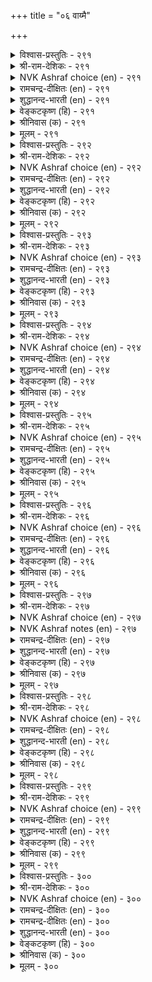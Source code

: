 +++
title = "०६ वाय्मै"

+++


<details><summary>विश्वास-प्रस्तुतिः - २९१</summary>

वाय्मै ऎनप्पडुवदु यादॆनिन् यादॊण्ड्रुम्  
तीमै इलाद सॊलल्।      २९१
</details>

<details><summary>श्री-राम-देशिकः - २९१</summary>

वचनेन प्रयुक्तेन कस्यचित् मात्रयाऽपि चेत् ।  
दुःखानुत्पादनं लोके सत्यलक्षणमुच्यते ॥ २९१॥
</details>

<details><summary>NVK Ashraf choice (en) - २९१</summary>

०२९१
What is truthfulness? It is nothing but utterance
Wholly devoid of ill.
(V.V.S. Aiyar), (P.S. Sundaram)
</details>

<details><summary>रामचन्द्र-दीक्षितः (en) - २९१</summary>

291\. 'vāymai eṉappaṭuvatu yātu?' eṉiṉ, yātu oṉṟum  
tīmai ilāta colal.

291\. What is truth but unsullied utterance?  
</details>

<details><summary>शुद्धानन्द-भारती (en) - २९१</summary>

1\. வாய்மை எனப்படுவது யாதெனின் யாதொன்றும்  
தீமை இலாத சொலல்  
If "What is truth"? the question be,  
It is to speak out evil-free.        291  
</details>

<details><summary>वेङ्कटकृष्ण (हि) - २९१</summary>

291
परिभाषा है सत्य की, वचन विनिर्गत हानि ।  
सत्य-कथन से अल्प भी न हो किसी को ग्लानि ॥
</details>

<details><summary>श्रीनिवास (क) - २९१</summary>

291. यावॊन्दू कॆडुकिल्लद सॊल्लुगळन्नु आडुवुदे निज ऎनिसिकॊळ्ळुत्तदॆ.

</details>

<details><summary>मूलम् - २९१</summary>

वाय्मै ऎनप्पडुवदु यादॆनिन् यादॊण्ड्रुम्  
तीमै इलाद सॊलल्।      २९१
</details>

<details><summary>विश्वास-प्रस्तुतिः - २९२</summary>

पॊय्मैयुम् वाय्मै यिडत्त पुरैदीर्न्द  
नन्मै पयक्कुम् ऎनिन्।      २९२
</details>

<details><summary>श्री-राम-देशिकः - २९२</summary>

असत्य वचनं चापि यदि स्यात् प्राणिनामिह ।  
अनिन्दितोपकाराय तत् सत्यवचनं मतम् ॥ २९२॥
</details>

<details><summary>NVK Ashraf choice (en) - २९२</summary>

०२९२
Even a lie would take the place of truth,
If it brings blameless benefit.
(N.V.K. Ashraf), (V. Ramasamy)
</details>

<details><summary>रामचन्द्र-दीक्षितः (en) - २९२</summary>

292\. poymmaiyum vāymai iṭatta-purai tīrnta  
naṉmai payakkum eṉiṉ.

292\. Even untruth has the stamp of truth, if it is free from harm.  
</details>

<details><summary>शुद्धानन्द-भारती (en) - २९२</summary>

2\. பொய்ம்மையும் வாய்மை யிடத்த புரைதீர்ந்த  
நன்மை பயக்கும் எனின்.  
E'en falsehood may for truth suffice,  
When good it brings removing vice.        292  
</details>

<details><summary>वेङ्कटकृष्ण (हि) - २९२</summary>

292
मिथ्या-भाषण यदि करे, दोषरहित कल्याण ।  
तो यह मिथ्या-कथन भी, मानो सत्य समान ॥
</details>

<details><summary>श्रीनिवास (क) - २९२</summary>

292. दोषविल्लद ऒळ्ळॆयतनवु, ऒन्दु सुळ्ळीनिन्द फलिसुवुदादरॆ, आडिद सुळ्ळू निजद सालिगे सेरुत्तदॆ.

</details>

<details><summary>मूलम् - २९२</summary>

पॊय्मैयुम् वाय्मै यिडत्त पुरैदीर्न्द  
नन्मै पयक्कुम् ऎनिन्।      २९२
</details>

<details><summary>विश्वास-प्रस्तुतिः - २९३</summary>

तन्नॆञ् जऱिवदु पॊय्यऱ्क पॊय्त्तबिन्  
तन्नॆञ्जे तन्नैच् चुडुम्।      २९३
</details>

<details><summary>श्री-राम-देशिकः - २९३</summary>

असत्यमिति मत्वापि कथयन्ननृतं वचः ।  
पश्चात्तप्तमना भूत्वा ततो दुःखं स विन्दति ॥ २९३॥
</details>

<details><summary>NVK Ashraf choice (en) - २९३</summary>

०२९३
Lie not against your conscience,
Lest your own conscience burn you. *
(P.S. Sundaram)
</details>

<details><summary>रामचन्द्र-दीक्षितः (en) - २९३</summary>

293\. taṉ neñcu aṟivatu poyyaṟka; poyttapiṉ,  
taṉ neñcē taṉṉaic cuṭum.

293\. Let none utter a falsehood against his conscience lest it should torment him.  
</details>

<details><summary>शुद्धानन्द-भारती (en) - २९३</summary>

3\. தன்னெஞ் சறிவது பொய்யற்க பொய்த்தபின்  
தன்னெஞ்சே தன்னைச் சுடும்.  
Let not a man knowingly lie;  
Conscience will scorch and make him sigh.        293  
</details>

<details><summary>वेङ्कटकृष्ण (हि) - २९३</summary>

293
निज मन समझे जब स्वयं, झूठ न बोलें आप ।  
बोलें तो फिर आप को, निज मन दे संताप ॥
</details>

<details><summary>श्रीनिवास (क) - २९३</summary>

293. तन्न मनस्सु अरित विषयगळल्लि ऒब्बनु सुळ्ळाडबारदु; हागॆ सुळ्ळाडिदरॆ अवन मनस्से साक्षियागि निन्तु अवनन्नु
सुडुत्तदॆ.

</details>

<details><summary>मूलम् - २९३</summary>

तन्नॆञ् जऱिवदु पॊय्यऱ्क पॊय्त्तबिन्  
तन्नॆञ्जे तन्नैच् चुडुम्।      २९३
</details>

<details><summary>विश्वास-प्रस्तुतिः - २९४</summary>

उळ्ळत्ताऱ्पॊय्या तॊऴुगिन् उलगत्तार्  
उळ्ळत्तु ळॆल्लाम् उळन्।      २९४
</details>

<details><summary>श्री-राम-देशिकः - २९४</summary>

सत्यमार्गेण गच्छन्तं तथा हृदयपूर्वकम् ।  
कृत्वा मनसि सर्वेऽपि प्रशंसन्ति नरोत्तमाः ॥ २९४॥
</details>

<details><summary>NVK Ashraf choice (en) - २९४</summary>

०२९४
He who lives truly in his own heart,
Truly lives in the hearts of all people.
(Satguru Subramuniyaswami)
</details>

<details><summary>रामचन्द्र-दीक्षितः (en) - २९४</summary>

294\. uḷḷattāl poyyātu oḻukiṉ, ulakattār  
uḷḷattuḷ ellām uḷaṉ.

294\. One sits high in the hearts of all who is true to oneself.  
</details>

<details><summary>शुद्धानन्द-भारती (en) - २९४</summary>

4\. உள்ளத்தால் பொய்யா தொழுகின் உலகத்தார்  
உள்ளத்து ளெல்லாம் உளன்.  
He lives in loving hearts of all  
Who serves the Truth serene in soul.        294  
</details>

<details><summary>वेङ्कटकृष्ण (हि) - २९४</summary>

294
मन से सत्याचरण का, जो करता अभ्यास ।  
जग के सब के हृदय में, करता है वह वास ॥
</details>

<details><summary>श्रीनिवास (क) - २९४</summary>

294. ऒब्बनु मनस्सिनिन्द सुळ्ळाडदॆ ऒळ्ळॆय रीतियल्लि नडॆदुकॊण्डरॆ, अवनु लोकद जनरॆल्लर मनस्सिनल्लि
नॆलॆयागुवनु.

</details>

<details><summary>मूलम् - २९४</summary>

उळ्ळत्ताऱ्पॊय्या तॊऴुगिन् उलगत्तार्  
उळ्ळत्तु ळॆल्लाम् उळन्।      २९४
</details>

<details><summary>विश्वास-प्रस्तुतिः - २९५</summary>

मनत्तॊडु वाय्मै मॊऴियिन् तवत्तॊडु  
तानञ्जॆय् वारिन् तलै।      २९५
</details>

<details><summary>श्री-राम-देशिकः - २९५</summary>

मनोवाक्समभावेन सत्यवादी नरो भुवि ।  
तपोदानगुणाढ्येभ्यो नरेभ्योप्युत्तमः स्मृतः ॥ २९५॥
</details>

<details><summary>NVK Ashraf choice (en) - २९५</summary>

०२९५
Truthfulness in thought and word 
Outweighs penance and charity.
(P.S. Sundaram)
</details>

<details><summary>रामचन्द्र-दीक्षितः (en) - २९५</summary>

295\. maṉattoṭu vāymai moḻiyiṉ, tavattoṭu  
tāṉam ceyvāriṉ talai.

295\. Far greater than a benefactor or an ascetic is one whose words come from the depths of truth.  
</details>

<details><summary>शुद्धानन्द-भारती (en) - २९५</summary>

5\. மனத்தொடு வாய்மை மொழியின் தவத்தொடு  
தானஞ்செய் வாரின் தலை.  
To speak the truth from heart sincere  
Is more than giving and living austere.        295  
</details>

<details><summary>वेङ्कटकृष्ण (हि) - २९५</summary>

295
दान-पुण्य तप-कर्म भी, करते हैं जो लोग ।  
उनसे बढ़ हैं, हृदय से, सच बोलें जो लोग ॥
</details>

<details><summary>श्रीनिवास (क) - २९५</summary>

295. ऒब्बनु मनःपूर्वकवागि निजवाडुवुदादरॆ, अवनु तपस्सु माडि, दानधर्मगळन्नु नडॆसुववरिगिन्त मेलादवनु
ऎनिसिकॊळ्ळुत्तानॆ.

</details>

<details><summary>मूलम् - २९५</summary>

मनत्तॊडु वाय्मै मॊऴियिन् तवत्तॊडु  
तानञ्जॆय् वारिन् तलै।      २९५
</details>

<details><summary>विश्वास-प्रस्तुतिः - २९६</summary>

पॊय्यामै अन्न पुगऴिल्लै ऎय्यामै  
ऎल्ला अऱमुन् दरुम्।      २९६
</details>

<details><summary>श्री-राम-देशिकः - २९६</summary>

न सत्यवचनादन्यद्विद्यते कीर्तिवर्धकम् ।  
कायक्लेशं विना वक्तुस्तत् स्वर्गमपि यच्छति ॥ २९६॥
</details>

<details><summary>NVK Ashraf choice (en) - २९६</summary>

०२९६
Nothing but the fame of truthfulness
Can give all other virtues effortlessly. *
(P.S. Sundaram), (Satguru Subramuniyaswami)
</details>

<details><summary>रामचन्द्र-दीक्षितः (en) - २९६</summary>

296\. poyyāmai aṉṉa pukaḻ illai; eyyāmai,  
ellā aṟamum tarum.

296\. One’s renown is rooted only in truth; it leads one easily to every other virtue.  
</details>

<details><summary>शुद्धानन्द-भारती (en) - २९६</summary>

6\. பொய்யாமை அன்ன புகழில்லை எய்யாமை  
எல்லா அறமும் தரும்.  
Not to lie brings all the praise  
All virtues from Truth arise.        296  
</details>

<details><summary>वेङ्कटकृष्ण (हि) - २९६</summary>

296
मिथ्या-भाषण त्याग सम, रहा न कीर्ति-विकास ।  
उससे सारा धर्म-फल, पाये बिना प्रयास ॥
</details>

<details><summary>श्रीनिवास (क) - २९६</summary>

296. सुळ्ळाडदॆ बाळुवुदक्किन्त मिगिलाद कीर्ति बेरिल्ल; अदु अवनिगॆ अरिविल्लदन्तॆये ऎला धर्मगळ फलवन्नू
नीडुवुदु.

</details>

<details><summary>मूलम् - २९६</summary>

पॊय्यामै अन्न पुगऴिल्लै ऎय्यामै  
ऎल्ला अऱमुन् दरुम्।      २९६
</details>

<details><summary>विश्वास-प्रस्तुतिः - २९७</summary>

पॊय्यामै पॊय्यामै आट्रिन् अऱम्बिऱ  
सॆय्यामै सॆय्यामै नण्ड्रु।      २९७
</details>

<details><summary>श्री-राम-देशिकः - २९७</summary>

अनृतं वाक्य मुत्सृज्य जीवद्भर्भुवि मानवैः ।  
समेषामन्यधर्मणां त्यागोऽपि किल सम्मतः ॥ २९७॥
</details>

<details><summary>NVK Ashraf choice (en) - २९७</summary>

०२९७
If one speaks the truth and only truth,
He need not seek other virtues.
(S.M. Diaz)
</details>

<details><summary>NVK Ashraf notes (en) - २९७</summary>

२९७. A short crisp translation: "To be unfailingly true is to be unfailing in other virtues" - (P.S. Sundaram)
</details>

<details><summary>रामचन्द्र-दीक्षितः (en) - २९७</summary>

297\. poyyāmai poyyāmai āṟṟiṉ, aṟam piṟa  
ceyyāmai ceyyāmai naṉṟu.

297\. Practise truth, you need not practise any other virtue.  
</details>

<details><summary>शुद्धानन्द-भारती (en) - २९७</summary>

7\. பொய்யாமை பொய்யாமை ஆற்றின் அறம்பிற  
செய்யாமை செய்யாமை நன்று.  
Lie not lie not. Naught else you need  
All virtues are in Truth indeed.        297  
</details>

<details><summary>वेङ्कटकृष्ण (हि) - २९७</summary>

297
सत्य-धर्म का आचरण, सत्य-धर्म ही मान ।  
अन्य धर्म सब त्यागना, अच्छा ही है जान ॥
</details>

<details><summary>श्रीनिवास (क) - २९७</summary>

297. सुळ्ळाडदिरुवुदन्नु तप्पदॆ नडॆसिकॊण्डु बन्दल्लि बेरॆ धर्मगळन्नु आचरिसदिद्दरू बाधकविल्ल.

</details>

<details><summary>मूलम् - २९७</summary>

पॊय्यामै पॊय्यामै आट्रिन् अऱम्बिऱ  
सॆय्यामै सॆय्यामै नण्ड्रु।      २९७
</details>

<details><summary>विश्वास-प्रस्तुतिः - २९८</summary>

पुऱळ्दूय्मै नीरान् अमैयुम् अगन्दूय्मै  
वाय्मैयाल् काणप् पडुम्।      २९८
</details>

<details><summary>श्री-राम-देशिकः - २९८</summary>

बाह्यदेहस्य संशुद्धिः सलिले स्नानतो यथा ।  
अन्तर्हृदयसंशुद्धिस्तथा स्यात् सत्यभाषणात् ॥ २९८॥
</details>

<details><summary>NVK Ashraf choice (en) - २९८</summary>

०२९८
Water ensures external purity
And truthfulness shows the internal.
(P.S. Sundaram)
</details>

<details><summary>रामचन्द्र-दीक्षितः (en) - २९८</summary>

298\. puṟam tūymai nīrāl amaiyum;- akam tūymai  
vāymaiyāl kāṇappaṭum.

298\. Water cleanses the body; truth cleanses the soul.  
</details>

<details><summary>शुद्धानन्द-भारती (en) - २९८</summary>

8\. புறந்தூய்மை நீரான் அமையும் அகந்தூய்மை  
வாய்மையால் காணப் படும்.  
Water makes you pure outward  
Truth renders you pure inward.        298  
</details>

<details><summary>वेङ्कटकृष्ण (हि) - २९८</summary>

298
बाह्‍य-शुद्धता देह को, देता ही है तोय ।  
अन्तः करण-विशुद्धता, प्रकट सत्य से जोंय ॥
</details>

<details><summary>श्रीनिवास (क) - २९८</summary>

298. बहिरङ्ग शुद्धि नीरिनिन्द उण्टागुत्तदॆ; अन्तरङ्ग शुद्धि सत्यवन्तिगॆयिन्दुण्टागुवुदु.

</details>

<details><summary>मूलम् - २९८</summary>

पुऱळ्दूय्मै नीरान् अमैयुम् अगन्दूय्मै  
वाय्मैयाल् काणप् पडुम्।      २९८
</details>

<details><summary>विश्वास-प्रस्तुतिः - २९९</summary>

ऎल्ला विळक्कुम् विळक्कल्ल साण्ड्रोर्क्कुप्  
पॊय्या विळक्के विळक्कु।      २९९
</details>

<details><summary>श्री-राम-देशिकः - २९९</summary>

लोकान्धकारं नुदतां दीपानां न हि दीपता ।  
हृत्तमोनाशकं सत्यवचनं दीप उच्यते ॥ २९९॥
</details>

<details><summary>NVK Ashraf choice (en) - २९९</summary>

०२९९
Not all lights cause illumination; For the wise,
Only the light of truth is illuminant.
(N.V.K. Ashraf)
</details>

<details><summary>रामचन्द्र-दीक्षितः (en) - २९९</summary>

299\. ellā viḷakkum viḷakku alla; cāṉṟōrkkup  
poyyā viḷakkē viḷakku.

299\. All lamps are not lamps. To the great the lamp of truth is the lamp.  
</details>

<details><summary>शुद्धानन्द-भारती (en) - २९९</summary>

9\. எல்லா விளக்கும் விளக்கல்ல சான்றோர்க்குப்  
பொய்யா விளக்கே விளக்கு.  
All lights are not lights for the wise;  
Truth light is light bright like sun-light        299  
</details>

<details><summary>वेङ्कटकृष्ण (हि) - २९९</summary>

299
दीपक सब दीपक नहीं, जिनसे हो तम-नाश ।  
सत्य-दीप ही दीप है, पावें साधु प्रकाश ॥
</details>

<details><summary>श्रीनिवास (क) - २९९</summary>

299. हॊरगिन कत्तलॆयन्नु होगलाडिसुव बॆळकु बॆळकल्ल; अरिवुळ्ळ ज्ञानिगळिगॆ सुळ्ळाडदिरुवुदे निजवाद बॆळकु.

</details>

<details><summary>मूलम् - २९९</summary>

ऎल्ला विळक्कुम् विळक्कल्ल साण्ड्रोर्क्कुप्  
पॊय्या विळक्के विळक्कु।      २९९
</details>

<details><summary>विश्वास-प्रस्तुतिः - ३००</summary>

यामॆय्याक् कण्डवट्रुळ् इल्लै ऎनैत्तॊण्ड्रुम्  
वाय्मैयिन् नल्ल पिऱ।      ३००
</details>

<details><summary>श्री-राम-देशिकः - ३००</summary>

सर्व शास्त्रपरामर्शादिदमेकं सुनिश्चितम् ।  
यत् सत्यवचनादन्यो धर्मो नास्ति महीतले ॥ ३००॥
</details>

<details><summary>NVK Ashraf choice (en) - ३००</summary>

०३००
Amidst all that we have seen as real,
There is nothing as good as truthfulness.
(W.H. Drew and J. Lazarus)
</details>

<details><summary>रामचन्द्र-दीक्षितः (en) - ३००</summary>

300\. yām meyyāk kaṇṭavaṟṟuḷ, illai-eṉaittu oṉṟum  
vāymaiyiṉ nalla piṟa.

300\. In all the scriptures we have read, there is no virtue greater than truth.
</details>

<details><summary>रामचन्द्र-दीक्षितः (en) - ३००</summary>

300\. yām meyyāk kaṇṭavaṟṟuḷ, illai-eṉaittu oṉṟum  
vāymaiyiṉ nalla piṟa.

300\. In all the scriptures we have read, there is no virtue greater than truth.

</details>

<details><summary>शुद्धानन्द-भारती (en) - ३००</summary>

10\. யாமெய்யாக் கண்டவற்றுள் இல்லை எனைத்தொன்றும்  
வாய்மையின் நல்ல பிற.  
Of all the things we here have seen  
Nothing surpasses Truth serene !        300  
</details>

<details><summary>वेङ्कटकृष्ण (हि) - ३००</summary>

300
हमने अनुसन्धान से, जितने पाये तत्व ।  
उनमें कोई सत्य सम, पाता नहीं महत्व ॥
</details>

<details><summary>श्रीनिवास (क) - ३००</summary>

300. (धर्मग्रन्थगळ आधारदिन्द) नावु निजवॆन्दु कण्ड वस्तुगळल्लि सत्यशीलतॆगिन्त मेल्मॆयुळ्ळदु बेरॆ यावुदू इल्ल.
अध्याय 
</details>

<details><summary>मूलम् - ३००</summary>

यामॆय्याक् कण्डवट्रुळ् इल्लै ऎनैत्तॊण्ड्रुम्  
वाय्मैयिन् नल्ल पिऱ।      ३००
</details>
